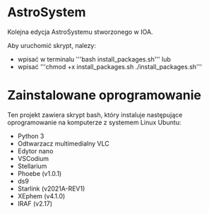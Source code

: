 # AstroSystem
Kolejna edycja AstroSystemu stworzonego w IOA.

Aby uruchomić skrypt, nalezy:
- wpisać w terminalu '''bash install_packages.sh'''
lub
- wpisać
 '''chmod +x install_packages.sh
 ./install_packages.sh'''



# Zainstalowane oprogramowanie

Ten projekt zawiera skrypt bash, który instaluje następujące oprogramowanie na komputerze z systemem Linux Ubuntu:

- Python 3
- Odtwarzacz multimedialny VLC
- Edytor nano
- VSCodium
- Stellarium
- Phoebe (v1.0.1)
- ds9
- Starlink (v2021A-REV1)
- XEphem (v4.1.0)
- IRAF (v2.17)